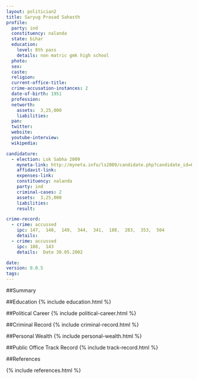 ```yaml
---
layout: politician2
title: Saryug Prasad Sahasth
profile: 
  party: ind
  constituency: nalanda
  state: bihar
  education: 
    level: 8th pass
    details: non matric gmk high school
  photo: 
  sex: 
  caste: 
  religion: 
  current-office-title: 
  crime-accusation-instances: 2
  date-of-birth: 1951
  profession: 
  networth: 
    assets:  3,25,000
    liabilities: 
  pan: 
  twitter: 
  website: 
  youtube-interview: 
  wikipedia: 

candidature: 
  - election: Lok Sabha 2009
    myneta-link: http://myneta.info/ls2009/candidate.php?candidate_id=6493
    affidavit-link: 
    expenses-link: 
    constituency: nalanda 
    party: ind
    criminal-cases: 2
    assets:  3,25,000
    liabilities: 
    result:  

crime-record: 
  - crime: accussed
    ipc: 147,  148,  149,  344,  341,  188,  283,  353,  504
    details:    
  - crime: accussed
    ipc: 188,  143
    details:  Date 30.05.2002  

date: 
version: 0.0.5
tags: 
---
```

##Summary


##Education
{% include education.html %}


##Political Career
{% include political-career.html %}


##Criminal Record
{% include criminal-record.html %}


##Personal Wealth
{% include personal-wealth.html %}


##Public Office Track Record
{% include track-record.html %}


##References


{% include references.html %}